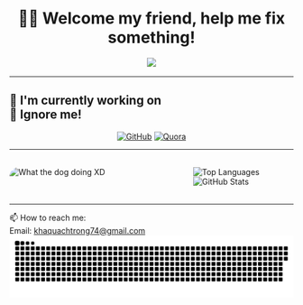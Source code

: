 <h1 align="center">
🧙‍♂️ Welcome my friend, help me fix something!
</h1>

<p align="center">
  <a href="https://github.com/DenverCoder1/readme-typing-svg"><img src="https://readme-typing-svg.herokuapp.com?font=JetBrains+Mono+Regular&color=blue&size=25&center=true&vCenter=true&width=600&height=100&lines=📖+Open+University+of+Ho+Chi+Minh+city;Wizard+Acent+Runes,;Always+Interested+In+The+Strange&hearts"></a>
</p>

---

<h2>
  🔭 I'm currently working on 
  <br>🛌 Ignore me! 
</h2>
  

<div align="center">

  [![GitHub](https://img.shields.io/badge/GitHub-181717?style=for-the-badge&logo=github&logoColor=white)](https://github.com/khaquachtrong74)
  [![Quora](https://img.shields.io/badge/Quora-B92B27?style=for-the-badge&logo=quora&logoColor=white)](https://www.quora.com/profile/Da-Kha-1)

</div>

---

<br>
<div style="display:flex">
<img src="https://raw.githubusercontent.com/khaquachtrong74/khaquachtrong74/main/Profile/jake.gif" style="border-radius:25px" alt="What the dog doing XD" width="60%">
  <div style="width:20%"></div>
  <div style="display:flex, flex-direction: reverse">
    <img src="https://github-readme-stats.vercel.app/api/top-langs/?username=khaquachtrong74&langs_count=5&layout=compact&theme=synthwave" alt="Top Languages" height="150" width="400">
    <img src="https://github-readme-stats.vercel.app/api?username=khaquachtrong74&layout=compact&theme=synthwave&show_icons=true" alt="GitHub Stats" height="150" width="400">
  </div> 
</div>
<br>

---

📫 How to reach me: <br>
Email: khaquachtrong74@gmail.com
<picture>
  <source media="(prefers-color-scheme: dark)" srcset="https://raw.githubusercontent.com/khaquachtrong74/snk/output/github-contribution-grid-snake-dark.svg" />
  <source media="(prefers-color-scheme: light)" srcset="https://raw.githubusercontent.com/khaquachtrong74/snk/output/github-contribution-grid-snake.svg" />
  <img alt="Snake animation" src="https://raw.githubusercontent.com/khaquachtrong74/snk/output/github-contribution-grid-snake.svg" />
</picture>

<!--
**khaquachtrong74/khaquachtrong74** is a ✨ _special_ ✨ repository because its `README.md` (this file) appears on your GitHub profile.

Here are some ideas to get you started:

- 🔭 I’m currently working on ...
- 🌱 I’m currently learning ...
- 👯 I’m looking to collaborate on ...
- 🤔 I’m looking for help with ...
- 💬 Ask me about ...
- 📫 How to reach me: ...
- 😄 Pronouns: ...
- ⚡ Fun fact: ...
-->

